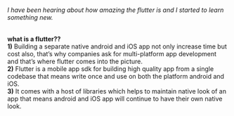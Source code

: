 ###### I have been hearing about how amazing the flutter is and I started to learn something new. 
 **what is a  flutter??**\
   **1)** Building a separate native android and iOS app not only increase time but cost also, that’s why companies ask for multi-platform           app development and that’s where flutter comes into the picture.\
   **2)** Flutter is a mobile app sdk for building high quality app from a single codebase that means write once and use on both the                  platform android and iOS.\
   **3)** It comes with a host of libraries which helps to maintain native look of an app that means android and iOS app will continue to             have their own native look.

